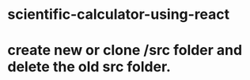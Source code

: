 # scientific-calculator-using-react
# create new or clone /src folder and delete the old src folder.
